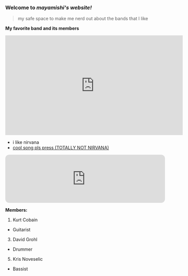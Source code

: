 ### Welcome to *mayamishi's website!*
> my safe space to make me nerd out about the bands that I like


**My favorite band and its members**


  
 
<iframe width="560" height="315" src="https://www.youtube.com/embed/fregObNcHC8" title="YouTube video player" frameborder="0" allow="accelerometer; autoplay; clipboard-write; encrypted-media; gyroscope; picture-in-picture" allowfullscreen></iframe>









- i  like nirvana
- [cool song pls press (TOTALLY NOT NIRVANA)](https://youtu.be/ZpiEunhVs9o)







  

<iframe style="border-radius:12px" src="https://open.spotify.com/embed/track/5vHLwhxxlGzmClMcxRRFPr?utm_source=generator&theme=0" width="100%" height="152" frameBorder="0" allowfullscreen="" allow="autoplay; clipboard-write; encrypted-media; fullscreen; picture-in-picture" loading="lazy"></iframe>


**Members:**
  
1. Kurt Cobain
  - Guitarist
3. David Grohl
  - Drummer
5. Kris Noveselic
  - Bassist
 

            

